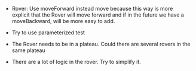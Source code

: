 * Rover: Use moveForward instead move because this way is more explicit that the Rover will move forward and if in the future we have a moveBackward, will be more easy to add.



* Try to use parameterized test
* The Rover needs to be in a plateau. Could there are several rovers in the same plateau
* There are a lot of logic in the rover. Try to simplify it.